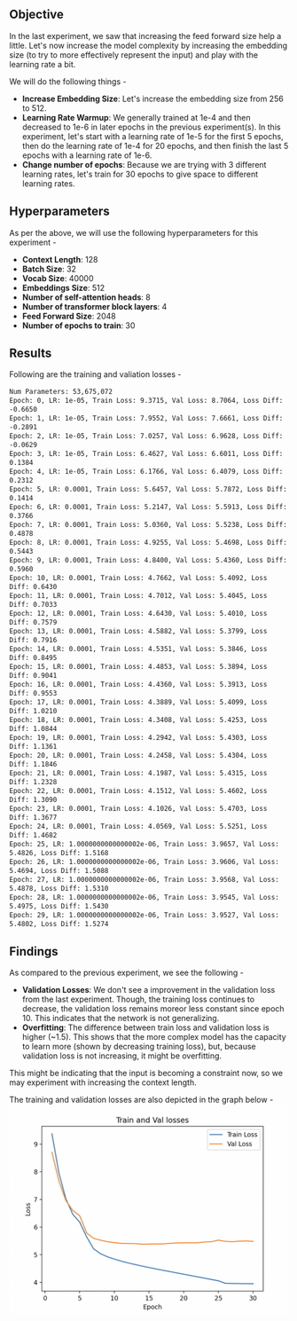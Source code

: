 ## Objective
In the last experiment, we saw that increasing the feed forward size help a little. Let's now increase the model complexity by increasing the embedding size (to try to more effectively represent the input) and play with the learning rate a bit.

We will do the following things - 

- **Increase Embedding Size**: Let's increase the embedding size from 256 to 512.
- **Learning Rate Warmup**: We generally trained at 1e-4 and then decreased to 1e-6 in later epochs in the previous experiment(s). In this experiment, let's start with a learning rate of 1e-5 for the first 5 epochs, then do the learning rate of 1e-4 for 20 epochs, and then finish the last 5 epochs with a learning rate of 1e-6. 
- **Change number of epochs**: Because we are trying with 3 different learning rates, let's train for 30 epochs to give space to different learning rates.

## Hyperparameters
As per the above, we will use the following hyperparameters for this experiment -
- **Context Length**: 128
- **Batch Size**: 32
- **Vocab Size**: 40000
- **Embeddings Size**: 512
- **Number of self-attention heads**: 8
- **Number of transformer block layers**: 4
- **Feed Forward Size**: 2048
- **Number of epochs to train**: 30

## Results
Following are the training and valiation losses - 
```
Num Parameters: 53,675,072
Epoch: 0, LR: 1e-05, Train Loss: 9.3715, Val Loss: 8.7064, Loss Diff: -0.6650
Epoch: 1, LR: 1e-05, Train Loss: 7.9552, Val Loss: 7.6661, Loss Diff: -0.2891
Epoch: 2, LR: 1e-05, Train Loss: 7.0257, Val Loss: 6.9628, Loss Diff: -0.0629
Epoch: 3, LR: 1e-05, Train Loss: 6.4627, Val Loss: 6.6011, Loss Diff: 0.1384
Epoch: 4, LR: 1e-05, Train Loss: 6.1766, Val Loss: 6.4079, Loss Diff: 0.2312
Epoch: 5, LR: 0.0001, Train Loss: 5.6457, Val Loss: 5.7872, Loss Diff: 0.1414
Epoch: 6, LR: 0.0001, Train Loss: 5.2147, Val Loss: 5.5913, Loss Diff: 0.3766
Epoch: 7, LR: 0.0001, Train Loss: 5.0360, Val Loss: 5.5238, Loss Diff: 0.4878
Epoch: 8, LR: 0.0001, Train Loss: 4.9255, Val Loss: 5.4698, Loss Diff: 0.5443
Epoch: 9, LR: 0.0001, Train Loss: 4.8400, Val Loss: 5.4360, Loss Diff: 0.5960
Epoch: 10, LR: 0.0001, Train Loss: 4.7662, Val Loss: 5.4092, Loss Diff: 0.6430
Epoch: 11, LR: 0.0001, Train Loss: 4.7012, Val Loss: 5.4045, Loss Diff: 0.7033
Epoch: 12, LR: 0.0001, Train Loss: 4.6430, Val Loss: 5.4010, Loss Diff: 0.7579
Epoch: 13, LR: 0.0001, Train Loss: 4.5882, Val Loss: 5.3799, Loss Diff: 0.7916
Epoch: 14, LR: 0.0001, Train Loss: 4.5351, Val Loss: 5.3846, Loss Diff: 0.8495
Epoch: 15, LR: 0.0001, Train Loss: 4.4853, Val Loss: 5.3894, Loss Diff: 0.9041
Epoch: 16, LR: 0.0001, Train Loss: 4.4360, Val Loss: 5.3913, Loss Diff: 0.9553
Epoch: 17, LR: 0.0001, Train Loss: 4.3889, Val Loss: 5.4099, Loss Diff: 1.0210
Epoch: 18, LR: 0.0001, Train Loss: 4.3408, Val Loss: 5.4253, Loss Diff: 1.0844
Epoch: 19, LR: 0.0001, Train Loss: 4.2942, Val Loss: 5.4303, Loss Diff: 1.1361
Epoch: 20, LR: 0.0001, Train Loss: 4.2458, Val Loss: 5.4304, Loss Diff: 1.1846
Epoch: 21, LR: 0.0001, Train Loss: 4.1987, Val Loss: 5.4315, Loss Diff: 1.2328
Epoch: 22, LR: 0.0001, Train Loss: 4.1512, Val Loss: 5.4602, Loss Diff: 1.3090
Epoch: 23, LR: 0.0001, Train Loss: 4.1026, Val Loss: 5.4703, Loss Diff: 1.3677
Epoch: 24, LR: 0.0001, Train Loss: 4.0569, Val Loss: 5.5251, Loss Diff: 1.4682
Epoch: 25, LR: 1.0000000000000002e-06, Train Loss: 3.9657, Val Loss: 5.4826, Loss Diff: 1.5168
Epoch: 26, LR: 1.0000000000000002e-06, Train Loss: 3.9606, Val Loss: 5.4694, Loss Diff: 1.5088
Epoch: 27, LR: 1.0000000000000002e-06, Train Loss: 3.9568, Val Loss: 5.4878, Loss Diff: 1.5310
Epoch: 28, LR: 1.0000000000000002e-06, Train Loss: 3.9545, Val Loss: 5.4975, Loss Diff: 1.5430
Epoch: 29, LR: 1.0000000000000002e-06, Train Loss: 3.9527, Val Loss: 5.4802, Loss Diff: 1.5274
```

## Findings
As compared to the previous experiment, we see the following - 

- **Validation Losses**: We don't see a improvement in the validation loss from the last experiment. Though, the training loss continues to decrease, the validation loss remains moreor less constant since epoch 10. This indicates that the network is not generalizing.
- **Overfitting**: The difference between train loss and validation loss is higher (~1.5). This shows that the more complex model has the capacity to learn more (shown by decreasing training loss), but, because validation loss is not increasing, it might be overfitting.

This might be indicating that the input is becoming a constraint now, so we may experiment with increasing the context length.

The training and validation losses are also depicted in the graph below - 
![Loss](loss.png)
